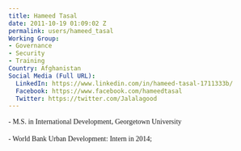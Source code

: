 ```yaml
---
title: Hameed Tasal
date: 2011-10-19 01:09:02 Z
permalink: users/hameed_tasal
Working Group:
- Governance
- Security
- Training
Country: Afghanistan
Social Media (Full URL):
  LinkedIn: https://www.linkedin.com/in/hameed-tasal-1711333b/
  Facebook: https://www.facebook.com/hameedtasal
  Twitter: https://twitter.com/Jalalagood
---
```


<p><span style="font-family: Georgia, 'Times New Roman', serif; font-size: 14px; line-height: 19.6000003814697px;">- M.S. in International Development, Georgetown University</span></p><p><span style="font-family: Georgia, 'Times New Roman', serif; font-size: 14px; line-height: 19.6000003814697px;">- World Bank Urban Development: Intern in 2014;</span></p>
